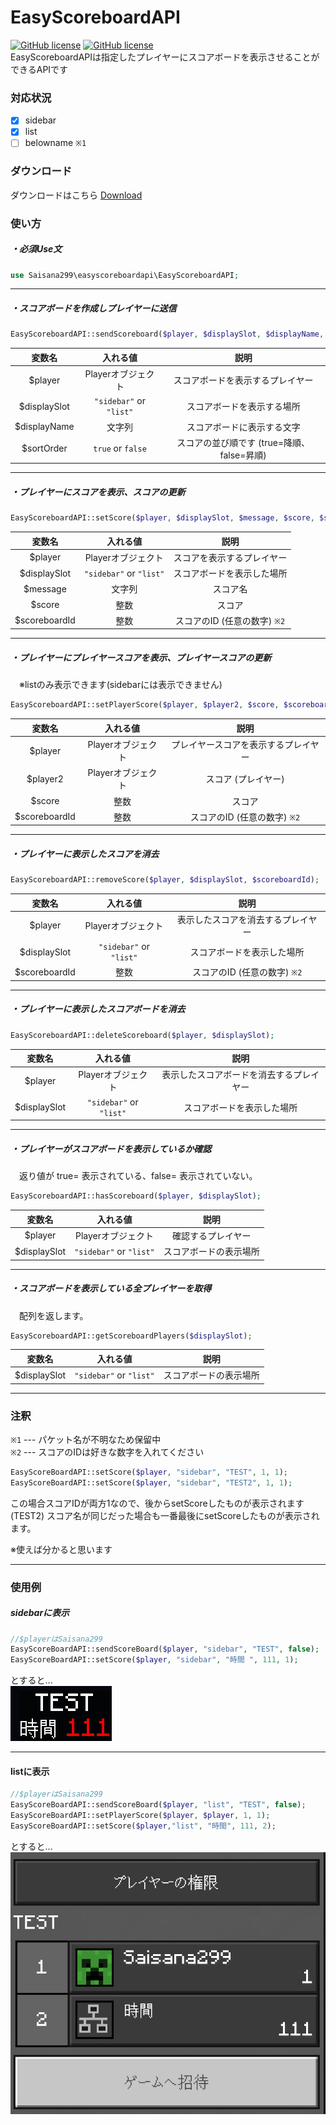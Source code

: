 # EasyScoreboardAPI
[![GitHub license](https://img.shields.io/badge/license-MIT%20License-blue)](https://github.com/Saisana299/EasyScoreboardAPI/blob/master/LICENSE)
[![GitHub license](https://img.shields.io/badge/release-v1.1.0-green)](https://github.com/Saisana299/EasyScoreboardAPI/releases/tag/v1.1.0)  
EasyScoreboardAPIは指定したプレイヤーにスコアボードを表示させることができるAPIです
  
### 対応状況
- [x] sidebar
- [x] list
- [ ] belowname `※1`

### ダウンロード
ダウンロードはこちら [Download](https://github.com/Saisana299/EasyScoreboardAPI/releases/tag/v1.1.0)  
  
### 使い方  
##### ・必須Use文
```php
use Saisana299\easyscoreboardapi\EasyScoreboardAPI;
```
___
##### ・スコアボードを作成しプレイヤーに送信
```php
EasyScoreboardAPI::sendScoreboard($player, $displaySlot, $displayName, $sortOrder);
```
|変数名|入れる値|説明|
|:--:|:--:|:--:|
|$player|Playerオブジェクト|スコアボードを表示するプレイヤー|
|$displaySlot|`"sidebar"` or `"list"`|スコアボードを表示する場所|
|$displayName|文字列|スコアボードに表示する文字|
|$sortOrder|`true` or `false`|スコアの並び順です (true=降順、false=昇順)|
___
##### ・プレイヤーにスコアを表示、スコアの更新
```php
EasyScoreboardAPI::setScore($player, $displaySlot, $message, $score, $scoreboardId);
```
|変数名|入れる値|説明|
|:--:|:--:|:--:|
|$player|Playerオブジェクト|スコアを表示するプレイヤー|
|$displaySlot|`"sidebar"` or `"list"`|スコアボードを表示した場所|
|$message|文字列|スコア名|
|$score|整数|スコア|
|$scoreboardId|整数|スコアのID (任意の数字) `※2`|
___
##### ・プレイヤーにプレイヤースコアを表示、プレイヤースコアの更新
　※listのみ表示できます(sidebarには表示できません)
```php
EasyScoreboardAPI::setPlayerScore($player, $player2, $score, $scoreboardId);
```
|変数名|入れる値|説明|
|:--:|:--:|:--:|
|$player|Playerオブジェクト|プレイヤースコアを表示するプレイヤー|
|$player2|Playerオブジェクト|スコア (プレイヤー)|
|$score|整数|スコア|
|$scoreboardId|整数|スコアのID (任意の数字) `※2`|
___
##### ・プレイヤーに表示したスコアを消去
```php
EasyScoreboardAPI::removeScore($player, $displaySlot, $scoreboardId);
```
|変数名|入れる値|説明|
|:--:|:--:|:--:|
|$player|Playerオブジェクト|表示したスコアを消去するプレイヤー|
|$displaySlot|`"sidebar"` or `"list"`|スコアボードを表示した場所|
|$scoreboardId|整数|スコアのID (任意の数字) `※2`|
___
##### ・プレイヤーに表示したスコアボードを消去
```php
EasyScoreboardAPI::deleteScoreboard($player, $displaySlot);
```
|変数名|入れる値|説明|
|:--:|:--:|:--:|
|$player|Playerオブジェクト|表示したスコアボードを消去するプレイヤー|
|$displaySlot|`"sidebar"` or `"list"`|スコアボードを表示した場所|
___
##### ・プレイヤーがスコアボードを表示しているか確認  
　返り値が true= 表示されている、false= 表示されていない。
```php
EasyScoreboardAPI::hasScoreboard($player, $displaySlot);
```
|変数名|入れる値|説明|
|:--:|:--:|:--:|
|$player|Playerオブジェクト|確認するプレイヤー|
|$displaySlot|`"sidebar"` or `"list"`|スコアボードの表示場所|
___
##### ・スコアボードを表示している全プレイヤーを取得
　配列を返します。
```php
EasyScoreboardAPI::getScoreboardPlayers($displaySlot);
```
|変数名|入れる値|説明|
|:--:|:--:|:--:|
|$displaySlot|`"sidebar"` or `"list"`|スコアボードの表示場所|
___
### 注釈
`※1` --- パケット名が不明なため保留中  
`※2` --- スコアのIDは好きな数字を入れてください  
```php
EasyScoreBoardAPI::setScore($player, "sidebar", "TEST", 1, 1);
EasyScoreBoardAPI::setScore($player, "sidebar", "TEST2", 1, 1);
```
この場合スコアIDが両方1なので、後からsetScoreしたものが表示されます(TEST2)
スコア名が同じだった場合も一番最後にsetScoreしたものが表示されます。

※使えば分かると思います
___

### 使用例  
##### sidebarに表示
```php
//$playerはSaisana299
EasyScoreBoardAPI::sendScoreBoard($player, "sidebar", "TEST", false);
EasyScoreBoardAPI::setScore($player, "sidebar", "時間 ", 111, 1);
```
とすると...  
<img src="/assets/sidebar.png"> 
___

#### listに表示
```php
//$playerはSaisana299
EasyScoreBoardAPI::sendScoreBoard($player, "list", "TEST", false);
EasyScoreBoardAPI::setPlayerScore($player, $player, 1, 1);
EasyScoreBoardAPI::setScore($player,"list", "時間", 111, 2);
```
とすると...  
<img src="/assets/list.png">  
